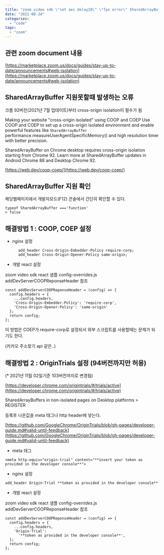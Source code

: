 ```yaml
---
title: "zoom video sdk \"set aec delay20\" \"fps error\" SharedArrayBuffer관련 오류"
date: "2021-08-24"
categories: 
  - "code"
tags: 
  - "zoom"
---
```


## 관련 zoom document 내용

[https://marketplace.zoom.us/docs/guides/stay-up-to-date/announcements#web-isolation](https://marketplace.zoom.us/docs/guides/stay-up-to-date/announcements#web-isolation)

## SharedArrayBuffer 지원못할때 발생하는 오류

크롬 92버전(2021년 7월 업데이트)부터 cross-origin isolation이 필수가 됨

Making your website "cross-origin isolated" using COOP and COEP Use COOP and COEP to set up a cross-origin isolated environment and enable powerful features like `SharedArrayBuffer` performance.measureUserAgentSpecificMemory() and high resolution timer with better precision.

SharedArrayBuffer on Chrome desktop requires cross-origin isolation starting from Chrome 92. Learn more at SharedArrayBuffer updates in Android Chrome 88 and Desktop Chrome 92.

[https://web.dev/coop-coep/](https://web.dev/coop-coep/)

## SharedArrayBuffer 지원 확인

해당웹페이지에서 개발자모드(F12) 콘솔에서 간단히 확인할 수 있다.

```
typeof SharedArrayBuffer ==='function'
> false
```

## 해결방법 1 : COOP, COEP 설정

- nginx 설정

```
      add_header Cross-Origin-Embedder-Policy require-corp;
      add_header Cross-Origin-Opener-Policy same-origin;
```

- 개발 react 설정

zoom video sdk react 샘플 config-overrides.js addDevServerCOOPReponseHeader 참조

```
const addDevServerCOOPReponseHeader = (config) => {
  config.headers = {
    ...config.headers,
    'Cross-Origin-Embedder-Policy': 'require-corp',
    'Cross-Origin-Opener-Policy': 'same-origin'
  };
  return config;
};
```

이 방법은 COEP가 require-corp로 설정되서 외부 스크립트를 사용할때는 문제가 되기도 한다.

(카카오 주소찾기 api 같은..)

## 해결방법 2 : OriginTrials 설정 (94버전까지만 허용)

(\* 2021년 11월 02일기준 103버전까지로 변경됨)

[https://developer.chrome.com/origintrials/#/trials/active](https://developer.chrome.com/origintrials/#/trials/active)

SharedArrayBuffers in non-isolated pages on Desktop platforms > REGISTER

등록후 나온값을 meta 태그나 http header에 넣는다.

[https://github.com/GoogleChrome/OriginTrials/blob/gh-pages/developer-guide.md#valid-until-feedback](https://github.com/GoogleChrome/OriginTrials/blob/gh-pages/developer-guide.md#valid-until-feedback)

- meta 태그

```
<meta http-equiv="origin-trial" content="**insert your token as provided in the developer console**">
```

- nginx 설정

```
add_header Origin-Trial **token as provided in the developer console**
```

- 개발 react 설정

zoom video sdk react 샘플 config-overrides.js addDevServerCOOPReponseHeader 참조

```
const addDevServerCOOPReponseHeader = (config) => {
  config.headers = {
    ...config.headers,
    'Origin-Trial':
      '**token as provided in the developer console**',
  };
  return config;
};

```
